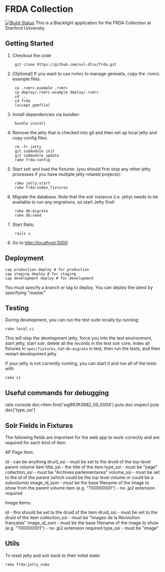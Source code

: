 # FRDA Collection

[![Build Status](https://travis-ci.org/sul-dlss/frda.svg?branch=master)](https://travis-ci.org/sul-dlss/frda)
This is a Blacklight application for the FRDA Collection at Stanford University.

## Getting Started

1. Checkout the code

        git clone https://github.com/sul-dlss/frda.git

1. [Optional] If you want to use rvmrc to manage gemsets, copy the .rvmrc example files:

        cp .rvmrc.example .rvmrc
        cp deploy/.rvmrc.example deploy/.rvmrc
        cd ..
        cd frda
        [accept gemfile]

1. Install dependencies via bundler:

        bundle install

1. Remove the jetty that is checked into git and then set up local jetty and copy config files:

        rm -fr jetty
        git submodule init
        git submodule update
        rake frda:config

1. Start solr and load the fixtures: (you should first stop any other jetty processes if you have multiple jetty-related projects):

        rake jetty:start
        rake frda:index_fixtures

1. Migrate the database.  Note that the solr instance (i.e. jetty) needs to be available to run any migrations, so start Jetty first!

        rake db:migrate
        rake db:seed

1. Start Rails:

        rails s

1. Go to <http://localhost:3000>

## Deployment

    cap production deploy # for production
    cap staging deploy # for staging
    cap development deploy # for development

You must specify a branch or tag to deploy.  You can deploy the latest by specifying "master"

## Testing

During development, you can run the test suite locally by running:

    rake local_ci

This will stop the development jetty, force you into the test environment, start jetty, start solr,
delete all the records in the test solr core, index all fixtures in `spec/fixtures`, run `db:migrate` in test,
then run the tests, and then restart development jetty

If your jetty is not currently running, you can start it and run all of the tests with

    rake ci

## Useful commands for debugging

rails console
doc=Item.find('wg983ft3682_00_0004')
puts doc.inspect
puts doc['type_ssi']

## Solr Fields in Fixtures

The following fields are important for the web app to work correctly and are required for each kind of item

AP Page Item:

id - can be anything
druid_ssi - must be set to the druid of the top-level parent volume item
title_ssi - the title of the item
type_ssi - must be "page"
collection_ssi - must be "Archives parlementaires"
volume_ssi - must be set to the id of the parent (which could be the top level volume or could be a subvolume)
image_id_ssm - must be the base filename of the image to show from the parent volume item (e.g. "T00000001") - no .jp2 extension required

Image Items:

id - this should be set to the druid of the item
druid_ssi - must be set to the druid of the item
collection_ssi - must be "Images de la Révolution française"
image_id_ssm - must be the base filename of the image to show (e.g. "T00000001") - no .jp2 extension required
type_ssi - must be "image"

## Utils

To reset jetty and solr back to their initial state:

    rake frda:jetty_nuke
